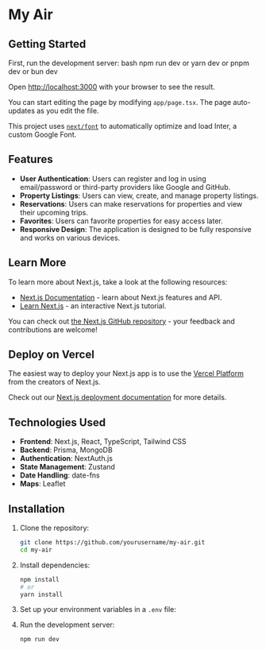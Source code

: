 # My Air

## Getting Started

First, run the development server:
bash
npm run dev
or
yarn dev
or
pnpm dev
or
bun dev

Open [http://localhost:3000](http://localhost:3000) with your browser to see the result.

You can start editing the page by modifying `app/page.tsx`. The page auto-updates as you edit the file.

This project uses [`next/font`](https://nextjs.org/docs/basic-features/font-optimization) to automatically optimize and load Inter, a custom Google Font.

## Features

- **User Authentication**: Users can register and log in using email/password or third-party providers like Google and GitHub.
- **Property Listings**: Users can view, create, and manage property listings.
- **Reservations**: Users can make reservations for properties and view their upcoming trips.
- **Favorites**: Users can favorite properties for easy access later.
- **Responsive Design**: The application is designed to be fully responsive and works on various devices.

## Learn More

To learn more about Next.js, take a look at the following resources:

- [Next.js Documentation](https://nextjs.org/docs) - learn about Next.js features and API.
- [Learn Next.js](https://nextjs.org/learn) - an interactive Next.js tutorial.

You can check out [the Next.js GitHub repository](https://github.com/vercel/next.js/) - your feedback and contributions are welcome!

## Deploy on Vercel

The easiest way to deploy your Next.js app is to use the [Vercel Platform](https://vercel.com/new?utm_medium=default-template&filter=next.js&utm_source=create-next-app&utm_campaign=create-next-app-readme) from the creators of Next.js.

Check out our [Next.js deployment documentation](https://nextjs.org/docs/deployment) for more details.

## Technologies Used

- **Frontend**: Next.js, React, TypeScript, Tailwind CSS
- **Backend**: Prisma, MongoDB
- **Authentication**: NextAuth.js
- **State Management**: Zustand
- **Date Handling**: date-fns
- **Maps**: Leaflet

## Installation

1. Clone the repository:
   ```bash
   git clone https://github.com/yourusername/my-air.git
   cd my-air
   ```

2. Install dependencies:
   ```bash
   npm install
   # or
   yarn install
   ```

3. Set up your environment variables in a `.env` file:

4. Run the development server:
   ```bash
   npm run dev
   ```


